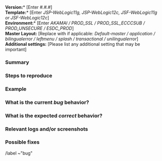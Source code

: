 **Version:*** [Enter *#.#.#*]  
**Template:*** [Enter *JSP-WebLogic11g, JSP-WebLogic12c, JSF-WebLogic11g or JSF-WebLogic12c*]  
**Environment:*** [Enter *AKAMAI / PROD_SSL / PROD_SSL_ECCCSUB / PROD_UNSECURE / ESDC_PROD*]  
**Master Layout:** [Replace with if applicable: *Default-master / application / bilingualerror / leftmenu / splash / transactional / unilingualerror*]  
**Additional settings:** [Please list any additional setting that may be important]

### Summary

<!-- Summarize the bug encountered concisely -->

### Steps to reproduce

<!-- How one can reproduce the issue - this is very important -->

### Example

<!-- If possible, please create an example that exhibits the problematic behaviour, and link to it here in the bug report -->

### What is the current *bug* behavior?

<!-- What actually happens -->

### What is the expected *correct* behavior?

<!-- What you should see instead -->

### Relevant logs and/or screenshots

<!-- Paste any relevant logs - please use code blocks (```) to format console output,
logs, and code as it's very hard to read otherwise. -->

### Possible fixes

<!-- If you can, link to the line of code that might be responsible for the problem -->

/label ~"bug" 
